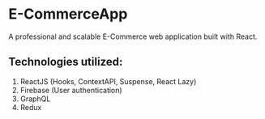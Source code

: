 # E-CommerceApp
A professional and scalable E-Commerce web application built with React.

## Technologies utilized:
1. ReactJS (Hooks, ContextAPI, Suspense, React Lazy)
2. Firebase (User authentication)
3. GraphQL
4. Redux

